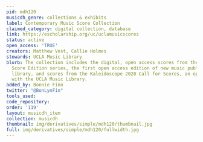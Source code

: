 ```yaml
---
pid: mdh120
musicdh_genre: collections & exhibits
label: Contemporary Music Score Collection
claimed_category: digital collection, database
link: https://escholarship.org/uc/uclamusicscores
status: active
open_access: 'TRUE'
creators: Matthew Vest, Callie Holmes
stewards: UCLA Music Library
blurb: The collection includes the digital, open access scores from the Contemporary
  Score Edition series, the first open access edition of new music published by a
  library, and scores from the Kaleidoscope 2020 Call for Scores, an open access collaboration
  with the UCLA Music Library.
added_by: Bonnie Finn
twitter: "@BonLynFin"
tools_used: 
code_repository: 
order: '119'
layout: musicdh_item
collection: musicdh
thumbnail: img/derivatives/simple/mdh120/thumbnail.jpg
full: img/derivatives/simple/mdh120/fullwidth.jpg
---
```

